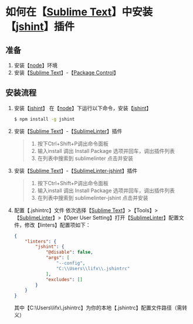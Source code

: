 # 如何在【[Sublime Text][]】中安装【[jshint][]】插件

## 准备
1. 安装【[node][]】环境
2. 安装【[Sublime Text][]】-【[Package Control][]】

## 安装流程
1. 安装【[jshint][]】
    在【[node][]】下运行以下命令，安装【[jshint][]】

    ``` sh
    $ npm install -g jshint
    ```

2. 安装【[Sublime Text][]】-【[SublimeLinter][]】插件

    > 1. 按下Ctrl+Shift+P调出命令面板
    > 2. 输入install 调出 Install Package 选项并回车，调出插件列表
    > 3. 在列表中搜索到 sublimelinter 点击并安装

3. 安装【[Sublime Text][]】-【[SublimeLinter-jshint][]】插件

    > 1. 按下Ctrl+Shift+P调出命令面板
    > 2. 输入install 调出 Install Package 选项并回车，调出插件列表
    > 3. 在列表中搜索到 sublimelinter-jshint 点击并安装

4. 配置【.jshintrc】文件
    依次选择【[Sublime Text][]】>【Tools】>【[SublimeLinter][]】>【Oper User Setting】打开【[SublimeLinter][]】配置文件，修改【linters】配置项如下：

    ``` json
    {
        "linters": {
            "jshint": {
                "@disable": false,
                "args": [
                    "--config",
                    "C:\\Users\\lifx\\.jshintrc"
                ],
                "excludes": []
            }
        }
    }
    ```

    其中【C:\\Users\\lifx\\.jshintrc】为你的本地【.jshintrc】配置文件路径（需转义）


[Sublime Text]: http://www.sublimetext.com/ "前往【Sublime Text】官方主页"
[Package Control]: https://packagecontrol.io/installation "查看【Package Control】安装指导"
[node]: https://nodejs.org/en/ "前往【nodejs】官方主页"
[jshint]: http://jshint.com/ "前往【jshint】官方主页"
[SublimeLinter]: https://github.com/SublimeLinter/SublimeLinter3 "查看【SublimeLinter】插件【github】项目"
[SublimeLinter-jshint]: https://github.com/SublimeLinter/SublimeLinter-jshint "查看【SublimeLinter-jshint】插件【github】项目"
